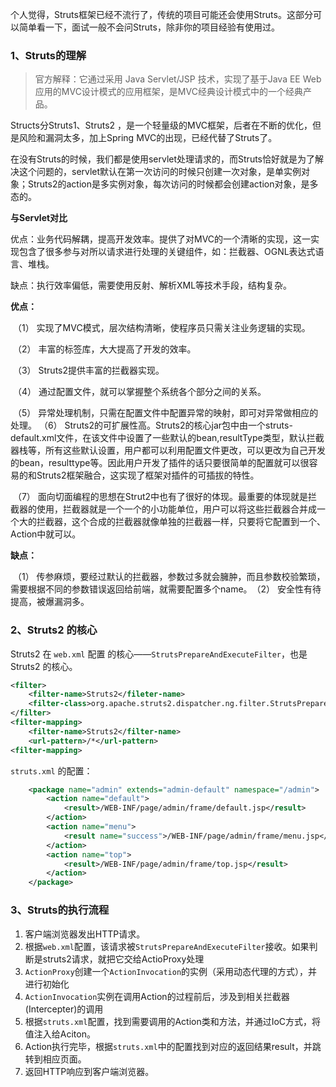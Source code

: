 个人觉得，Struts框架已经不流行了，传统的项目可能还会使用Struts。这部分可以简单看一下，面试一般不会问Struts，除非你的项目经验有使用过。

### 1、Struts的理解

> 官方解释：它通过采用 Java Servlet/JSP 技术，实现了基于Java EE Web应用的MVC设计模式的应用框架，是MVC经典设计模式中的一个经典产品。

Structs分Struts1、Struts2 ，是一个轻量级的MVC框架，后者在不断的优化，但是风险和漏洞太多，加上Spring MVC的出现，已经代替了Struts了。



在没有Struts的时候，我们都是使用servlet处理请求的，而Struts恰好就是为了解决这个问题的，servlet默认在第一次访问的时候只创建一次对象，是单实例对象；Struts2的action是多实例对象，每次访问的时候都会创建action对象，是多态的。



**与Servlet对比**

优点：业务代码解耦，提高开发效率。提供了对MVC的一个清晰的实现，这一实现包含了很多参与对所以请求进行处理的关键组件，如：拦截器、OGNL表达式语言、堆栈。

缺点：执行效率偏低，需要使用反射、解析XML等技术手段，结构复杂。



**优点：**

​	（1） 实现了MVC模式，层次结构清晰，使程序员只需关注业务逻辑的实现。

​    （2） 丰富的标签库，大大提高了开发的效率。

​    （3） Struts2提供丰富的拦截器实现。

​    （4） 通过配置文件，就可以掌握整个系统各个部分之间的关系。

​    （5） 异常处理机制，只需在配置文件中配置异常的映射，即可对异常做相应的处理。
​    （6） Struts2的可扩展性高。Struts2的核心jar包中由一个struts-default.xml文件，在该文件中设置了一些默认的bean,resultType类型，默认拦截器栈等，所有这些默认设置，用户都可以利用配置文件更改，可以更改为自己开发的bean，resulttype等。因此用户开发了插件的话只要很简单的配置就可以很容易的和Struts2框架融合，这实现了框架对插件的可插拔的特性。

​    （7） 面向切面编程的思想在Strut2中也有了很好的体现。最重要的体现就是拦截器的使用，拦截器就是一个一个的小功能单位，用户可以将这些拦截器合并成一个大的拦截器，这个合成的拦截器就像单独的拦截器一样，只要将它配置到一个、Action中就可以。



**缺点：**

​    （1） 传参麻烦，要经过默认的拦截器，参数过多就会臃肿，而且参数校验繁琐，需要根据不同的参数错误返回给前端，就需要配置多个name。
​    （2） 安全性有待提高，被爆漏洞多。



### 2、Struts2 的核心

Struts2 在 `web.xml` 配置 的核心——`StrutsPrepareAndExecuteFilter`，也是Struts2 的核心。

```xml
<filter>
    <filter-name>Struts2</fileter-name>
    <filter-class>org.apache.struts2.dispatcher.ng.filter.StrutsPrepareAndExecuteFilter</filter-class>
</filter>
<filter-mapping>
    <filter-name>Struts2</filter-name>
    <url-pattern>/*</url-pattern>
<filter-mapping>
```



`struts.xml` 的配置：

```xml
	<package name="admin" extends="admin-default" namespace="/admin">
		<action name="default">
			<result>/WEB-INF/page/admin/frame/default.jsp</result>
		</action>
		<action name="menu">
			<result name="success">/WEB-INF/page/admin/frame/menu.jsp</result>
		</action>
		<action name="top">
			<result>/WEB-INF/page/admin/frame/top.jsp</result>
		</action>
	</package>
```



### 3、Struts的执行流程

1. 客户端浏览器发出HTTP请求。
2. 根据`web.xml`配置，该请求被`StrutsPrepareAndExecuteFilter`接收。如果判断是struts2请求，就把它交给ActioProxy处理
3. `ActionProxy`创建一个`ActionInvocation`的实例（采用动态代理的方式），并进行初始化
4. `ActionInvocation`实例在调用Action的过程前后，涉及到相关拦截器(Intercepter)的调用
5. 根据`struts.xml`配置，找到需要调用的Action类和方法，并通过IoC方式，将值注入给Aciton。
6. Action执行完毕，根据`struts.xml`中的配置找到对应的返回结果result，并跳转到相应页面。
7. 返回HTTP响应到客户端浏览器。